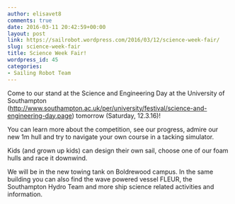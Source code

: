 ```yaml
---
author: elisavet8
comments: true
date: 2016-03-11 20:42:59+00:00
layout: post
link: https://sailrobot.wordpress.com/2016/03/12/science-week-fair/
slug: science-week-fair
title: Science Week Fair!
wordpress_id: 45
categories:
- Sailing Robot Team
---
```


Come to our stand at the Science and Engineering Day at the University of Southampton (http://www.southampton.ac.uk/per/university/festival/science-and-engineering-day.page) tomorrow (Saturday, 12.3.16)!

You can learn more about the competition, see our progress, admire our new 1m hull and try to navigate your own course in a tacking simulator.

Kids (and grown up kids) can design their own sail, choose one of our foam hulls and race it downwind.

We will be in the new towing tank on Boldrewood campus. In the same building you can also find the wave powered vessel FLEUR, the Southampton Hydro Team and more ship science related activities and information.


